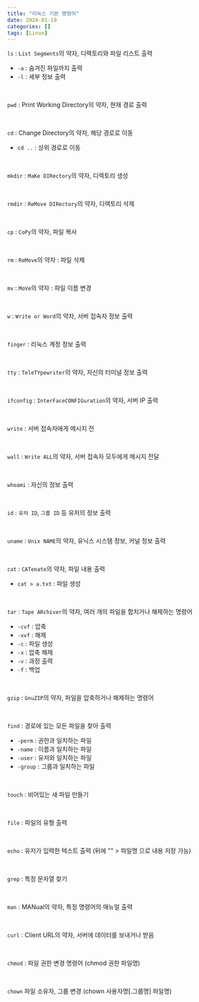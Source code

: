 ```yaml
---
title: "리눅스 기본 명령어"
date: 2024-01-19
categories: []
tags: [Linux]
---
```


`ls` : `List Segments`의 약자, 디렉토리와 파일 리스트 출력  
- `-a` : 숨겨진 파일까지 출력  
- `-l` : 세부 정보 출력  

<br>  

`pwd` : Print Working Directory의 약자, 현재 경로 출력  

<br>  

`cd` : Change Directory의 약자, 해당 경로로 이동 
- `cd ..` : 상위 경로로 이동  

<br>  

`mkdir` : `MaKe DIRectory`의 약자, 디렉토리 생성  

<br>  

`rmdir` : `ReMove DIRectory`의 약자, 디렉토리 삭제   

<br>  

`cp` : `CoPy`의 약자, 파일 복사  

<br>  

`rm` : `ReMove`의 약자 : 파일 삭제   

<br>  

`mv` : `MoVe`의 약자 : 파일 이름 변경  

<br>  

`w` : `Write or Word`의 약자, 서버 접속자 정보 출력  

<br>  

`finger` : 리눅스 계정 정보 출력  

<br>  

`tty` : `TeleTYpewriter`의 약자, 자신의 터미널 정보 출력  

<br>  

`ifconfig` : `InterFaceCONFIGuration`의 약자, 서버 IP 출력  

<br>  

`write` : 서버 접속자에게 메시지 전  

<br>  

`wall` : `Write ALL`의 약자, 서버 접속자 모두에게 메시지 전달  

<br>  

`whoami` : 자신의 정보 출력  

<br>  

`id` : `유저 ID`, `그룹 ID` 등 유저의 정보 출력   

<br>  

`uname` : `Unix NAME`의 약자, 유닉스 시스템 정보, 커널 정보 출력  

<br>  

`cat` : `CATenate`의 약자, 파일 내용 출력 
- `cat > a.txt` : 파일 생성  

<br>  

`tar` : `Tape ARchiver`의 약자, 여러 개의 파일을 합치거나 해제하는 명령어
- `-cvf` : 압축
- `-xvf` : 해제
- `-c` : 파일 생성
- `-x` : 압축 해제
- `-v` : 과정 출력
- `-f` : 백업  

<br>  

`gzip` : `GnuZIP`의 약자, 파일을 압축하거나 해제하는 명령어  

<br>  

`find` : 경로에 있는 모든 파일을 찾아 출력
- `-perm` : 권한과 일치하는 파일
- `-name` : 이름과 일치하는 파일
- `-user` : 유저와 일치하는 파일
- `-group` : 그룹과 일치하는 파일  

<br>  

`touch` : 비어있는 새 파일 만들기  

<br>  

`file` : 파일의 유형 출력  

<br>  

`echo` : 유저가 입력한 텍스트 출력 (뒤에 "" > 파일명 으로 내용 저장 가능)  

<br>  

`grep` : 특정 문자열 찾기  

<br>  

`man` : MANual의 약자, 특정 명령어의 매뉴얼 출력  

<br>  

`curl` : Client URL의 약자, 서버에 데이터를 보내거나 받음  

<br>  

`chmod`  : 파일 권한 변경 명령어 (chmod 권한 파일명)  

<br>  

`chown` 파일 소유자, 그룹 변경 (chown 사용자명[.그룹명] 파일명)

